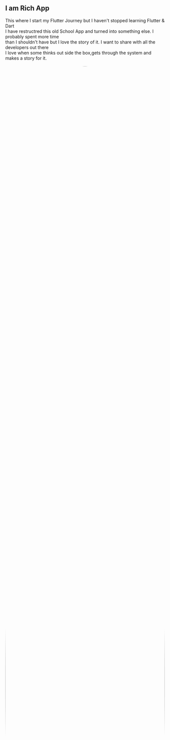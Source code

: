 <!DOCTYPE html>
<html>
<head>
<meta name="viewport" content="width=device-width, initial-scale=1">
<style>
  img {
  border-radius: 50%;
}
</style>
</head>
<body>

<h2>I am Rich App</h2>

<div>
This where I start my Flutter Journey but I haven't stopped learning Flutter & Dart<br>
I have restructred this old School App and turned into something else. I probably spent more time<br>
than I shouldn't have but I love the story of it. I want to share with all the developers out there<br>
I love when some thinks out side the box,gets through the system and makes a story for it.<br>
<br>
</div>

<div class="row">
  <div class="column">
    <img src="shot/1.png" alt="Screenshot" style="width:100%">
  </div>
  <div class="column">
    <img src="shot/2.png" alt="Screenshot" style="width:100%">
  </div>
  <div class="column">
    <img src="shot/3.png" alt="Screenshot" style="width:100%">
  </div>
  <div class="column">
    <img src="shot/4.png" alt="Screenshot" style="width:100%">
  </div>
  <div class="column">
    <img src="shot/5.png" alt="Screenshot" style="width:100%">
  </div>
  <div class="column">
    <img src="shot/6.png" alt="Screenshot" style="width:100%">
  </div>
  <div class="column">
    <img src="shot/7.png" alt="Screenshot" style="width:100%">
  </div>
</div>
</body>
</html>
